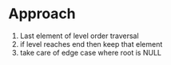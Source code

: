# Approach
1. Last element of level order traversal
2. if level reaches end then keep that element
3. take care of edge case where root is NULL